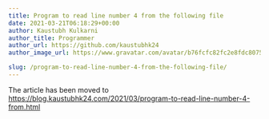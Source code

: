 ```yaml
---
title: Program to read line number 4 from the following file
date: 2021-03-21T06:18:29+00:00
author: Kaustubh Kulkarni
author_title: Programmer
author_url: https://github.com/kaustubhk24
author_image_url: https://www.gravatar.com/avatar/b76fcfc82fc2e8fdc8075636f1735f61?s=200

slug: /program-to-read-line-number-4-from-the-following-file/
---
```


The article has been moved to https://blog.kaustubhk24.com/2021/03/program-to-read-line-number-4-from.html